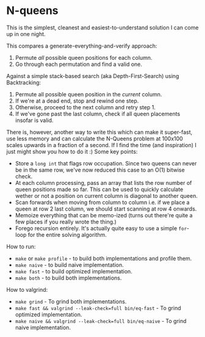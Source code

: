# N-queens

This is the simplest, cleanest and easiest-to-understand solution I can come up in one night. 

This compares a generate-everything-and-verify approach:

1. Permute _all_ possible queen positions for each column.
2. Go through each permutation and find a valid one.

Against a simple stack-based search (aka Depth-First-Search) using Backtracking:

1. Permute all possible queen position in the _current_ column.
2. If we're at a dead end, stop and rewind one step.
3. Otherwise, proceed to the next column and retry step 1.
4. If we've gone past the last column, check if all queen placements insofar is valid.

There is, however, another way to write this which can make it super-fast, use less memory and can calculate the N-Queens problem at 100x100 scales upwards in a fraction of a second. If I find the time (and inspiration) I just might show you how to do it :) Some key points:

* Store a `long int` that flags row occupation. Since two queens can never be in the same row, we've now reduced this case to an O(1) bitwise check.
* At each column processing, pass an array that lists the row number of queen positions made so far. This can be used to quickly calculate wether or not a position on current column is diagonal to another queen.
* Scan forwards when moving from column to column i.e. if we place a queen at row 2 last column, we should start scanning at row 4 onwards.
* Memoize everything that can be memo-ized (turns out there're quite a few places if you really wrote the thing.)
* Forego recursion entirely. It's actually quite easy to use a simple `for`-loop for the entire solving algorithm.

How to run:

* `make` or `make profile` - to build both implementations and profile them.
* `make naive` - to build naive implementation.
* `make fast` - to build optimized implementation.
* `make both` - to build both implementations.

How to valgrind:

* `make grind` - To grind both implementations.
* `make fast && valgrind --leak-check=full bin/eq-fast` - To grind optimized implementation.
* `make naive && valgrind --leak-check=full bin/eq-naive` - To grind naive implementation.
